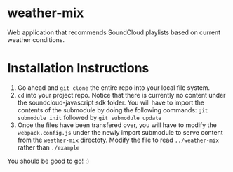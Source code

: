 # weather-mix
Web application that recommends SoundCloud playlists based on current weather conditions.

# Installation Instructions
1. Go ahead and ```git clone``` the entire repo into your local file system.
2. ```cd``` into your project repo. Notice that there is currently no content under the soundcloud-javascript sdk folder. 
You will have to import the contents of the submodule by doing the following commands: ```git submodule init``` followed by ```git submodule update```
3. Once the files have been transfered over, you will have to modify the ```webpack.config.js``` under the newly import submodule to serve content from the ```weather-mix``` directoty. Modify the file to read ```../weather-mix``` rather than ```./example```

You should be good to go! :)
